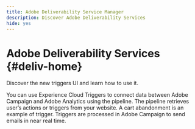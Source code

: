 ```yaml
---
title: Adobe Deliverability Service Manager
description: Discover Adobe Deliverability Services
hide: yes
---
```

# Adobe Deliverability Services {#deliv-home}

Discover the new triggers UI and learn how to use it.

You can use Experience Cloud Triggers to connect data between Adobe Campaign and Adobe Analytics using the pipeline. The pipeline retrieves user’s actions or triggers from your website. A cart abandonment is an example of trigger. Triggers are processed in Adobe Campaign to send emails in near real time.

